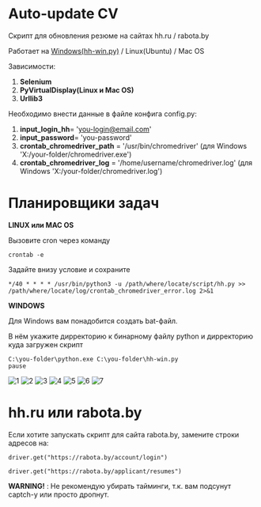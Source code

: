 # Auto-update CV
Скрипт для обновления резюме на сайтах hh.ru / rabota.by

Работает на [Windows(hh-win.py)](https://github.com/Vladimir-Dragunov/hhru-rby_refresh_resume/blob/main/hh-win.py) / Linux(Ubuntu) / Mac OS

Зависимости:
1. __Selenium__
2. __PyVirtualDisplay(Linux и Mac OS)__
3. __Urllib3__

Необходимо внести данные в файле конфига config.py:
1. __input_login_hh__= 'you-login@email.com'
2. __input_password__= 'you-password'
3. __crontab_chromedriver_path__ = '/usr/bin/chromedriver' (для Windows 'X:/your-folder/chromedriver.exe')
4. __crontab_chromedriver_log__ = '/home/username/chromedriver.log' (для Windows 'X:/your-folder/chromedriver.log')

# Планировщики задач

**LINUX или MAC OS**

Вызовите cron через команду 
```
crontab -e
```

Задайте внизу условие и сохраните
```
*/40 * * * * /usr/bin/python3 -u /path/where/locate/script/hh.py >> /path/where/locate/log/crontab_chromedriver_error.log 2>&1
```

**WINDOWS**

Для Windows вам понадобится создать bat-файл.

В нём укажите дирректорию к бинарному файлу python и дирректорию куда загружен скрипт

```
C:\you-folder\python.exe C:\you-folder\hh-win.py
pause
```

![1](https://i.imgur.com/O5NF5Fa.png)
![2](https://i.imgur.com/jxcvidK.png)
![3](https://i.imgur.com/NnLALQV.png)
![4](https://i.imgur.com/lkPsGKs.png)
![5](https://i.imgur.com/04ewFOQ.png)
![6](https://i.imgur.com/6DIiBqd.png)
![7](https://i.imgur.com/WGE3UrE.png)

# hh.ru или rabota.by

Если хотите запускать скрипт для сайта rabota.by, замените строки адресов на:
```
driver.get("https://rabota.by/account/login")
```
```
driver.get("https://rabota.by/applicant/resumes")
```

__WARNING!__ : Не рекомендую убирать тайминги, т.к. вам подсунут captch-у или просто дропнут.
